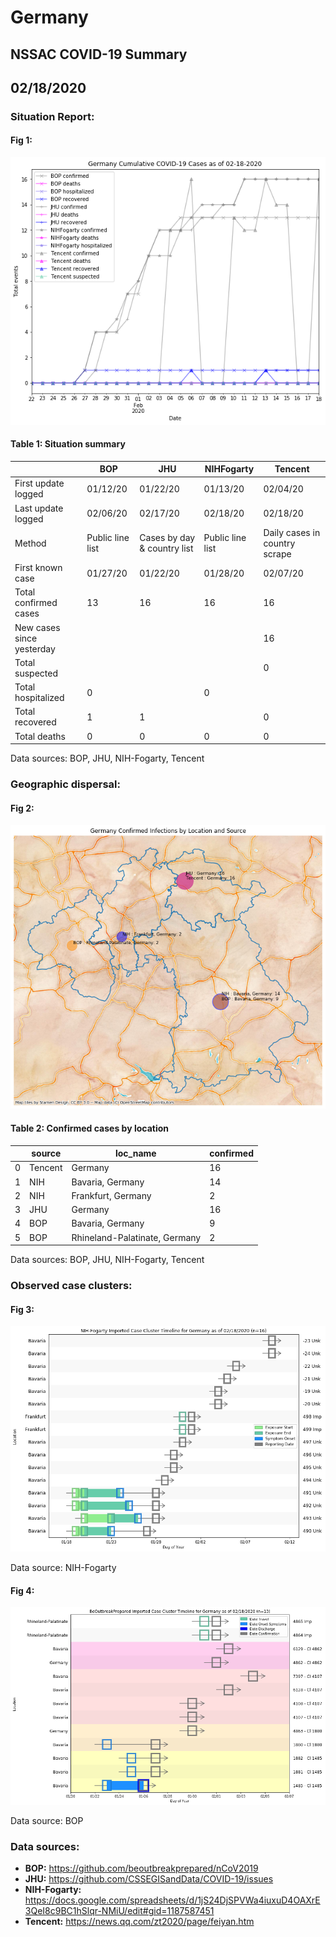 # Germany
## NSSAC COVID-19 Summary
## 02/18/2020



### Situation Report:
#### Fig 1:
![Germany cases](../merged_histories/Germany_merged_histories.png)

#### Table 1: Situation summary


|                           | BOP              | JHU                         | NIHFogarty       | Tencent                       |
|---------------------------|------------------|-----------------------------|------------------|-------------------------------|
| First update logged       | 01/12/20         | 01/22/20                    | 01/13/20         | 02/04/20                      |
| Last update logged        | 02/06/20         | 02/17/20                    | 02/18/20         | 02/18/20                      |
| Method                    | Public line list | Cases by day & country list | Public line list | Daily cases in country scrape |
| First known case          | 01/27/20         | 01/22/20                    | 01/28/20         | 02/07/20                      |
| Total confirmed cases     | 13               | 16                          | 16               | 16                            |
| New cases since yesterday |                  |                             |                  | 16                            |
| Total suspected           |                  |                             |                  | 0                             |
| Total hospitalized        | 0                |                             | 0                |                               |
| Total recovered           | 1                | 1                           |                  | 0                             |
| Total deaths              | 0                | 0                           | 0                | 0                             |

Data sources: BOP, JHU, NIH-Fogarty, Tencent


### Geographic dispersal:
#### Fig 2:
![Germany mapped](../case_locs/Germany_case_locs.png)

#### Table 2: Confirmed cases by location


|    | source   | loc_name                      |   confirmed |
|----|----------|-------------------------------|-------------|
|  0 | Tencent  | Germany                       |          16 |
|  1 | NIH      | Bavaria, Germany              |          14 |
|  2 | NIH      | Frankfurt, Germany            |           2 |
|  3 | JHU      | Germany                       |          16 |
|  4 | BOP      | Bavaria, Germany              |           9 |
|  5 | BOP      | Rhineland-Palatinate, Germany |           2 |

Data sources: BOP, JHU, NIH-Fogarty, Tencent


### Observed case clusters:
#### Fig 3:
![Germany cases](../cluster_analysis/Germany_imported_cases_NIHFogarty.png)



Data source: NIH-Fogarty


#### Fig 4:
![Germany cases](../cluster_analysis/Germany_imported_cases_BOP.png)



Data source: BOP


### Data sources:
* **BOP:** https://github.com/beoutbreakprepared/nCoV2019
* **JHU:** https://github.com/CSSEGISandData/COVID-19/issues
* **NIH-Fogarty:** https://docs.google.com/spreadsheets/d/1jS24DjSPVWa4iuxuD4OAXrE3QeI8c9BC1hSlqr-NMiU/edit#gid=1187587451
* **Tencent:** https://news.qq.com/zt2020/page/feiyan.htm